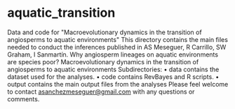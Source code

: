 # aquatic_transition
Data and code for "Macroevolutionary dynamics in the transition of angiosperms to aquatic environments" 
This directory contains the main files needed to conduct the inferences published in
AS Meseguer, R Carrillo, SW Graham, I Sanmartín. Why angiosperm lineages on aquatic environments are species poor? Macroevolutionary dynamics in the transition of angiosperms to aquatic environments
Subdirectories:
	•	data contains the dataset used for the analyses.
	•	code contains RevBayes and R scripts.
	•	output contains the main output files from the analyses
Please feel welcome to contact asanchezmeseguer@gmail.com with any questions or comments.
